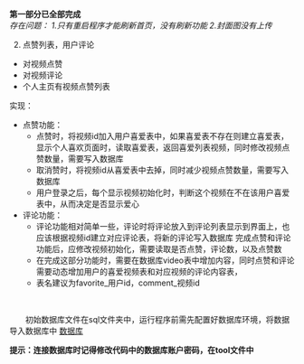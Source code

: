 **第一部分已全部完成**   
*存在问题： 1.只有重启程序才能刷新首页，没有刷新功能 2.封面图没有上传*
   
2. 点赞列表，用户评论
- 对视频点赞
- 对视频评论
- 个人主页有视频点赞列表

实现：
- 点赞功能：
  - 点赞时，将视频id加入用户喜爱表中，如果喜爱表不存在则建立喜爱表，显示个人喜欢页面时，读取喜爱表，返回喜爱列表视频，同时修改视频点赞数量，需要写入数据库
  - 取消赞时，将视频id从喜爱表中去掉，同时减少视频点赞数量，需要写入数据库
  - 用户登录之后，每个显示视频初始化时，判断这个视频在不在该用户喜爱表中，从而决定是否显示爱心
- 评论功能：
  - 评论功能相对简单一些，评论时将评论放入到评论列表显示到界面上，也应该根据视频id建立对应评论表，将新的评论写入数据库
完成点赞和评论功能后，应修改视频初始化，需要读取是否点赞，评论数，以及点赞数
  - 在完成这部分功能时，需要在数据库video表中增加内容，同时点赞和评论需要动态增加用户的喜爱视频表和对应视频的评论内容表，    
  - 表名建议为favorite_用户id，comment_视频id

<br>

  &emsp;&emsp;初始数据库文件在sql文件夹中，运行程序前需先配置好数据库环境，将数据导入数据库中 [数据库](sql/douyin.sql)

  **提示：连接数据库时记得修改代码中的数据库账户密码，在tool文件中**
